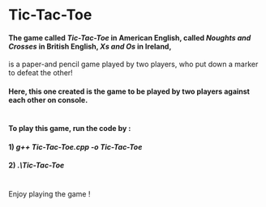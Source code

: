 # Tic-Tac-Toe
#### The game called *Tic-Tac-Toe* in American English, called *Noughts* *and* *Crosses* in British English, *Xs* *and* *Os* in Ireland,
is a paper-and pencil game played by two players, who put down a marker to defeat the other!
#### Here, this one created is the game to be played by two players against each other on console. 
#                         
#### To play this game, run the code by : 
#### 1) *g++ Tic-Tac-Toe.cpp -o Tic-Tac-Toe* 
#### 2) *.\Tic-Tac-Toe*
#                           

Enjoy playing the game !
